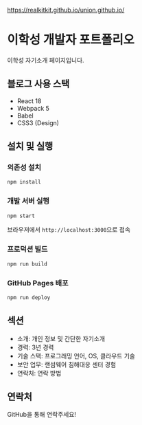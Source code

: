 https://realkitkit.github.io/union.github.io/

# 이학성 개발자 포트폴리오

이학성 자기소개 페이지입니다.

## 블로그 사용 스택
- React 18
- Webpack 5
- Babel
- CSS3 (Design)

## 설치 및 실행

### 의존성 설치
```bash
npm install
```

### 개발 서버 실행
```bash
npm start
```
브라우저에서 `http://localhost:3000`으로 접속

### 프로덕션 빌드
```bash
npm run build
```

### GitHub Pages 배포
```bash
npm run deploy
```

## 섹션
- 소개: 개인 정보 및 간단한 자기소개
- 경력: 3년 경력
- 기술 스택: 프로그래밍 언어, OS, 클라우드 기술
- 보안 업무: 랜섬웨어 침해대응 센터 경험
- 연락처: 연락 방법

## 연락처
GitHub을 통해 연락주세요!
